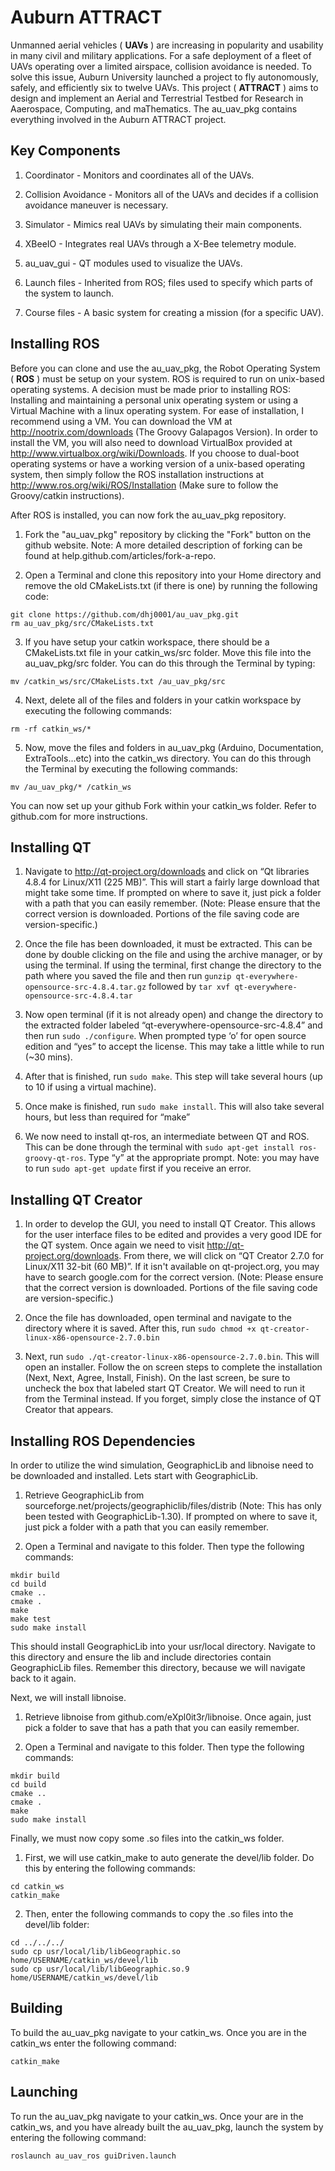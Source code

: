 Auburn ATTRACT
==============

Unmanned aerial vehicles ( **UAVs** ) are increasing in popularity and usability in many civil and military applications.  For a safe deployment of a fleet of UAVs operating over a limited airspace, collision avoidance is needed.  To solve this issue, Auburn University launched a project to fly autonomously, safely, and efficiently six to twelve UAVs.  This project ( **ATTRACT** ) aims to design and implement an Aerial and Terrestrial Testbed for Research in Aaerospace, Computing, and maThematics.  The au_uav_pkg contains everything involved in the Auburn ATTRACT project.


Key Components
--------------

1. Coordinator - Monitors and coordinates all of the UAVs.

2. Collision Avoidance - Monitors all of the UAVs and decides if a collision avoidance maneuver is necessary.

3. Simulator - Mimics real UAVs by simulating their main components.

4. XBeeIO - Integrates real UAVs through a X-Bee telemetry module.

5. au_uav_gui - QT modules used to visualize the UAVs.

6. Launch files - Inherited from ROS; files used to specify which parts of the system to launch.

7. Course files - A basic system for creating a mission (for a specific UAV).


Installing ROS
--------------

Before you can clone and use the au_uav_pkg, the Robot Operating System ( **ROS** ) must be setup on your system.  ROS is required to run on unix-based operating systems.  A decision must be made prior to installing ROS: Installing and maintaining a personal unix operating system or using a Virtual Machine with a linux operating system.  For ease of installation, I recommend using a VM.  You can download the VM at http://nootrix.com/downloads (The Groovy Galapagos Version).  In order to install the VM, you will also need to download VirtualBox provided at http://www.virtualbox.org/wiki/Downloads.  If you choose to dual-boot operating systems or have a working version of a unix-based operating system, then simply follow the ROS installation instructions at http://www.ros.org/wiki/ROS/Installation (Make sure to follow the Groovy/catkin instructions).  

After ROS is installed, you can now fork the au_uav_pkg repository. 
 
1. Fork the "au_uav_pkg" repository by clicking the "Fork" button on the github website.  Note:  A more detailed description of forking can be found at help.github.com/articles/fork-a-repo.

2. Open a Terminal and clone this repository into your Home directory and remove the old CMakeLists.txt (if there is one) by running the following code: 
```
git clone https://github.com/dhj0001/au_uav_pkg.git
rm au_uav_pkg/src/CMakeLists.txt
```

3. If you have setup your catkin workspace, there should be a CMakeLists.txt file in your catkin_ws/src folder.  Move this file into the au_uav_pkg/src folder.  You can do this through the Terminal by typing:
```
mv /catkin_ws/src/CMakeLists.txt /au_uav_pkg/src
```

4. Next, delete all of the files and folders in your catkin workspace by executing the following commands:
```
rm -rf catkin_ws/*
```

5. Now, move the files and folders in au_uav_pkg (Arduino, Documentation, ExtraTools...etc) into the catkin_ws directory.  You can do this through the Terminal by executing the following commands:
```
mv /au_uav_pkg/* /catkin_ws
```

You can now set up your github Fork within your catkin_ws folder.  Refer to github.com for more instructions.

Installing QT
-------------

1. Navigate to http://qt-project.org/downloads and click on “Qt libraries 4.8.4 for Linux/X11 (225 MB)”. This will start a fairly large download that might take some time. If prompted on where to save it, just pick a folder with a path that you can easily remember. (Note: Please ensure that the correct version is downloaded. Portions of the file saving code are version-specific.)
    
2. Once the file has been downloaded, it must be extracted. This can be done by double clicking on the file and using the archive manager, or by using the terminal. If using the terminal, first change the directory to the path where you saved the file and then run `gunzip qt-everywhere-opensource-src-4.8.4.tar.gz` followed by `tar xvf qt-everywhere-opensource-src-4.8.4.tar`
    
3. Now open terminal (if it is not already open) and change the directory to the extracted folder labeled “qt-everywhere-opensource-src-4.8.4” and then run `sudo ./configure`. When prompted type ‘o’ for open source edition and “yes” to accept the license. This may take a little while to run (~30 mins).
    
4. After that is finished, run `sudo make`. This step will take several hours (up to 10 if using a virtual machine).
    
5. Once make is finished, run `sudo make install`. This will also take several hours, but less than required for “make”

6. We now need to install qt-ros, an intermediate between QT and ROS. This can be done through the terminal with `sudo apt-get install ros-groovy-qt-ros`. Type “y” at the appropriate prompt. Note: you may have to run `sudo apt-get update` first if you receive an error.

Installing QT Creator
---------------------
    
1. In order to develop the GUI, you need to install QT Creator. This allows for the user interface files to be edited and provides a very good IDE for the QT system. Once again we need to visit http://qt-project.org/downloads.  From there, we will click on “QT Creator 2.7.0 for Linux/X11 32-bit (60 MB)”.  If it isn't available on qt-project.org, you may have to search google.com for the correct version. (Note: Please ensure that the correct version is downloaded. Portions of the file saving code are version-specific.)
    
2. Once the file has downloaded, open terminal and navigate to the directory where it is saved. After this, run `sudo chmod +x qt-creator-linux-x86-opensource-2.7.0.bin`
    
3. Next, run `sudo ./qt-creator-linux-x86-opensource-2.7.0.bin`. This will open an installer. Follow the on screen steps to complete the installation (Next, Next, Agree, Install, Finish). On the last screen, be sure to uncheck the box that labeled start QT Creator. We will need to run it from the Terminal instead. If you forget, simply close the instance of QT Creator that appears.

Installing ROS Dependencies
---------------------------

In order to utilize the wind simulation, GeographicLib and libnoise need to be downloaded and installed.  Lets start with GeographicLib.  

1. Retrieve GeographicLib from sourceforge.net/projects/geographiclib/files/distrib (Note: This has only been tested with GeographicLib-1.30).  If prompted on where to save it, just pick a folder with a path that you can easily remember.

2. Open a Terminal and navigate to this folder.  Then type the following commands:
```
mkdir build
cd build
cmake ..
cmake .
make
make test
sudo make install
```
This should install GeographicLib into your usr/local directory.  Navigate to this directory and ensure the lib and include directories contain GeographicLib files.  Remember this directory, because we will navigate back to it again.


Next, we will install libnoise.

1. Retrieve libnoise from github.com/eXpl0it3r/libnoise.  Once again, just pick a folder to save that has a path that you can easily remember.

2. Open a Terminal and navigate to this folder.  Then type the following commands:
```
mkdir build
cd build
cmake ..
cmake .
make
sudo make install
```

Finally, we must now copy some .so files into the catkin_ws folder.

1. First, we will use catkin_make to auto generate the devel/lib folder. Do this by entering the following commands:
```
cd catkin_ws
catkin_make
```

2. Then, enter the following commands to copy the .so files into the devel/lib folder:
```
cd ../../../
sudo cp usr/local/lib/libGeographic.so home/USERNAME/catkin_ws/devel/lib
sudo cp usr/local/lib/libGeographic.so.9 home/USERNAME/catkin_ws/devel/lib
```

Building
--------

To build the au_uav_pkg navigate to your catkin_ws.  Once you are in the catkin_ws enter the following command:
```
catkin_make
```

Launching
---------

To run the au_uav_pkg navigate to your catkin_ws.  Once your are in the catkin_ws, and you have already built the au_uav_pkg, launch the system by entering the following command:
```
roslaunch au_uav_ros guiDriven.launch
```
